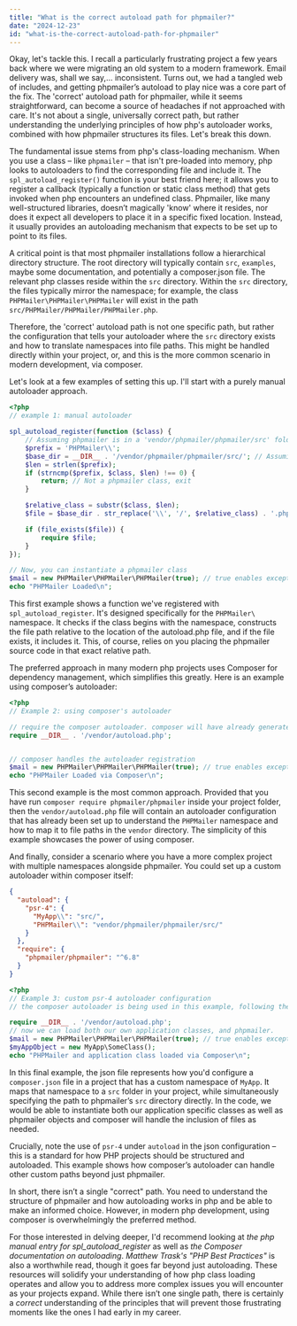 ```yaml
---
title: "What is the correct autoload path for phpmailer?"
date: "2024-12-23"
id: "what-is-the-correct-autoload-path-for-phpmailer"
---
```


Okay, let's tackle this. I recall a particularly frustrating project a few years back where we were migrating an old system to a modern framework. Email delivery was, shall we say,… inconsistent. Turns out, we had a tangled web of includes, and getting phpmailer’s autoload to play nice was a core part of the fix. The 'correct' autoload path for phpmailer, while it seems straightforward, can become a source of headaches if not approached with care. It's not about a single, universally correct path, but rather understanding the underlying principles of how php's autoloader works, combined with how phpmailer structures its files. Let's break this down.

The fundamental issue stems from php's class-loading mechanism. When you use a class – like `phpmailer` – that isn't pre-loaded into memory, php looks to autoloaders to find the corresponding file and include it. The `spl_autoload_register()` function is your best friend here; it allows you to register a callback (typically a function or static class method) that gets invoked when php encounters an undefined class. Phpmailer, like many well-structured libraries, doesn’t magically 'know' where it resides, nor does it expect all developers to place it in a specific fixed location. Instead, it usually provides an autoloading mechanism that expects to be set up to point to its files.

A critical point is that most phpmailer installations follow a hierarchical directory structure. The root directory will typically contain `src`, `examples`, maybe some documentation, and potentially a composer.json file. The relevant php classes reside within the `src` directory. Within the `src` directory, the files typically mirror the namespace; for example, the class `PHPMailer\PHPMailer\PHPMailer` will exist in the path `src/PHPMailer/PHPMailer/PHPMailer.php`.

Therefore, the 'correct' autoload path is not one specific path, but rather the configuration that tells your autoloader where the `src` directory exists and how to translate namespaces into file paths. This might be handled directly within your project, or, and this is the more common scenario in modern development, via composer.

Let's look at a few examples of setting this up. I'll start with a purely manual autoloader approach.

```php
<?php
// example 1: manual autoloader

spl_autoload_register(function ($class) {
    // Assuming phpmailer is in a 'vendor/phpmailer/phpmailer/src' folder relative to this script.
    $prefix = 'PHPMailer\\';
    $base_dir = __DIR__ . '/vendor/phpmailer/phpmailer/src/'; // Assuming phpmailer is in vendor/phpmailer/phpmailer/src
    $len = strlen($prefix);
    if (strncmp($prefix, $class, $len) !== 0) {
        return; // Not a phpmailer class, exit
    }

    $relative_class = substr($class, $len);
    $file = $base_dir . str_replace('\\', '/', $relative_class) . '.php';

    if (file_exists($file)) {
        require $file;
    }
});

// Now, you can instantiate a phpmailer class
$mail = new PHPMailer\PHPMailer\PHPMailer(true); // true enables exceptions
echo "PHPMailer Loaded\n";
```

This first example shows a function we've registered with `spl_autoload_register`. It's designed specifically for the `PHPMailer\` namespace. It checks if the class begins with the namespace, constructs the file path relative to the location of the autoload.php file, and if the file exists, it includes it. This, of course, relies on you placing the phpmailer source code in that exact relative path.

The preferred approach in many modern php projects uses Composer for dependency management, which simplifies this greatly. Here is an example using composer’s autoloader:

```php
<?php
// Example 2: using composer's autoloader

// require the composer autoloader. composer will have already generated this file for you.
require __DIR__ . '/vendor/autoload.php';


// composer handles the autoloader registration
$mail = new PHPMailer\PHPMailer\PHPMailer(true); // true enables exceptions
echo "PHPMailer Loaded via Composer\n";

```

This second example is the most common approach. Provided that you have run `composer require phpmailer/phpmailer` inside your project folder, then the `vendor/autoload.php` file will contain an autoloader configuration that has already been set up to understand the `PHPMailer` namespace and how to map it to file paths in the `vendor` directory. The simplicity of this example showcases the power of using composer.

And finally, consider a scenario where you have a more complex project with multiple namespaces alongside phpmailer. You could set up a custom autoloader within composer itself:

```json
{
  "autoload": {
    "psr-4": {
      "MyApp\\": "src/",
      "PHPMailer\\": "vendor/phpmailer/phpmailer/src/"
    }
  },
  "require": {
    "phpmailer/phpmailer": "^6.8"
  }
}
```

```php
<?php
// Example 3: custom psr-4 autoloader configuration
// the composer autoloader is being used in this example, following the autoload config above.

require __DIR__ . '/vendor/autoload.php';
// now we can load both our own application classes, and phpmailer.
$mail = new PHPMailer\PHPMailer\PHPMailer(true); // true enables exceptions
$myAppObject = new MyApp\SomeClass();
echo "PHPMailer and application class loaded via Composer\n";

```

In this final example, the json file represents how you'd configure a `composer.json` file in a project that has a custom namespace of `MyApp`. It maps that namespace to a `src` folder in your project, while simultaneously specifying the path to phpmailer’s `src` directory directly. In the code, we would be able to instantiate both our application specific classes as well as phpmailer objects and composer will handle the inclusion of files as needed.

Crucially, note the use of `psr-4` under `autoload` in the json configuration – this is a standard for how PHP projects should be structured and autoloaded. This example shows how composer’s autoloader can handle other custom paths beyond just phpmailer.

In short, there isn’t a single "correct" path. You need to understand the structure of phpmailer and how autoloading works in php and be able to make an informed choice. However, in modern php development, using composer is overwhelmingly the preferred method.

For those interested in delving deeper, I'd recommend looking at *the php manual entry for spl_autoload_register* as well as *the Composer documentation on autoloading*. *Matthew Trask's "PHP Best Practices"* is also a worthwhile read, though it goes far beyond just autoloading. These resources will solidify your understanding of how php class loading operates and allow you to address more complex issues you will encounter as your projects expand. While there isn’t one single path, there is certainly a *correct* understanding of the principles that will prevent those frustrating moments like the ones I had early in my career.
